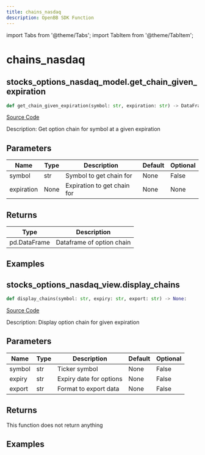 ```yaml
---
title: chains_nasdaq
description: OpenBB SDK Function
---
```


import Tabs from '@theme/Tabs';
import TabItem from '@theme/TabItem';

# chains_nasdaq

<Tabs>
<TabItem value="model" label="Model" default>

## stocks_options_nasdaq_model.get_chain_given_expiration

```python title='openbb_terminal/stocks/options/nasdaq_model.py'
def get_chain_given_expiration(symbol: str, expiration: str) -> DataFrame:
```
[Source Code](https://github.com/OpenBB-finance/OpenBBTerminal/tree/main/openbb_terminal/stocks/options/nasdaq_model.py#L113)

Description: Get option chain for symbol at a given expiration

## Parameters

| Name | Type | Description | Default | Optional |
| ---- | ---- | ----------- | ------- | -------- |
| symbol | str | Symbol to get chain for | None | False |
| expiration | None | Expiration to get chain for | None | None |

## Returns

| Type | Description |
| ---- | ----------- |
| pd.DataFrame | Dataframe of option chain |

## Examples



</TabItem>
<TabItem value="view" label="View">

## stocks_options_nasdaq_view.display_chains

```python title='openbb_terminal/stocks/options/nasdaq_view.py'
def display_chains(symbol: str, expiry: str, export: str) -> None:
```
[Source Code](https://github.com/OpenBB-finance/OpenBBTerminal/tree/main/openbb_terminal/stocks/options/nasdaq_view.py#L313)

Description: Display option chain for given expiration

## Parameters

| Name | Type | Description | Default | Optional |
| ---- | ---- | ----------- | ------- | -------- |
| symbol | str | Ticker symbol | None | False |
| expiry | str | Expiry date for options | None | False |
| export | str | Format to export data | None | False |

## Returns

This function does not return anything

## Examples



</TabItem>
</Tabs>